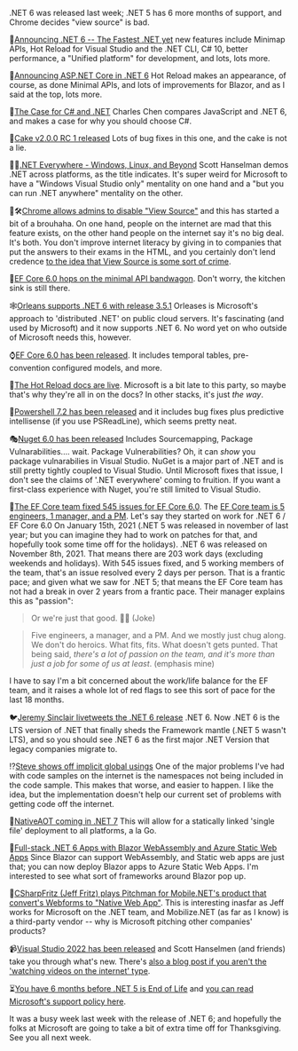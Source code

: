 .NET 6 was released last week; .NET 5 has 6 more months of support, and Chrome decides "view source" is bad.

🚄[Announcing .NET 6 -- The Fastest .NET yet](https://devblogs.microsoft.com/dotnet/announcing-net-6/) new features include Minimap APIs, Hot Reload for Visual Studio and the .NET CLI, C# 10, better performance, a "Unified platform" for development, and lots, lots more.

🧥[Announcing ASP.NET Core in .NET 6](https://devblogs.microsoft.com/dotnet/announcing-asp-net-core-in-net-6/) Hot Reload makes an appearance, of course, as done Minimal APIs, and lots of improvements for Blazor, and as I said at the top, lots more.  

💼[The Case for C# and .NET](https://medium.com/@chrlschn/the-case-for-c-and-net-72ee933da304) Charles Chen compares JavaScript and .NET 6, and makes a case for why you should choose C#.

🎂[Cake v2.0.0 RC 1 released](https://cakebuild.net/blog/2021/11/cake-v2.0.0-rc0001-released) Lots of bug fixes in this one, and the cake is not a lie. 

🏃‍♀️[.NET Everywhere - Windows, Linux, and Beyond](https://www.youtube.com/watch?v=ZM6OO2lkxA4) Scott Hanselman demos .NET across platforms, as the title indicates. It's super weird for Microsoft to have a "Windows Visual Studio only" mentality on one hand and a "but you can run .NET anywhere" mentality on the other.

🚫🛠[Chrome allows admins to disable "View Source"](https://twitter.com/rakyll/status/1458957329668345864) and this has started a bit of a brouhaha. On one hand, people on the internet are mad that this feature exists, on the other hand people on the internet say it's no big deal.  It's both. You don't improve internet literacy by giving in to companies that put the answers to their exams in the HTML, and you certainly don't lend credence [to the idea that View Source is some sort of crime](https://www.vice.com/en/article/jg8ynp/governor-wants-to-prosecute-journalist-who-clicked-view-source-on-government-site).

🎸[EF Core 6.0 hops on the minimal API bandwagon](https://twitter.com/okyrylchuk/status/1458203237400649728).  Don't worry, the kitchen sink is still there.

🕸[Orleans supports .NET 6 with release 3.5.1](https://github.com/dotnet/orleans/releases/tag/v3.5.1) Orleases is Microsoft's approach to 'distributed .NET' on public cloud servers.  It's fascinating (and used by Microsoft) and it now supports .NET 6. No word yet on who outside of Microsoft needs this, however.

⌚[EF Core 6.0 has been released](https://docs.microsoft.com/en-us/ef/core/what-is-new/ef-core-6.0/whatsnew). It includes temporal tables, pre-convention configured models, and more.

🧯[The Hot Reload docs are live](https://twitter.com/LyalinDotCom/status/1457787246371688455). Microsoft is a bit late to this party, so maybe that's why they're all in on the docs? In other stacks, it's just _the way_.

🔮[Powershell 7.2 has been released](https://devblogs.microsoft.com/powershell/general-availability-of-powershell-7-2) and it includes bug fixes plus predictive intellisense (if you use PSReadLine), which seems pretty neat.

🎭[Nuget 6.0 has been released](https://devblogs.microsoft.com/nuget/announcing-nuget-6/) Includes Sourcemapping, Package Vulnarabilities.... wait. Package Vulnerabilities? Oh, it can *show* you package vulnarabilies in Visual Studio.  NuGet is a major part of .NET and is still pretty tightly coupled to Visual Studio.  Until Microsoft fixes that issue, I don't see the claims of '.NET everywhere' coming to fruition.  If you want a first-class experience with Nuget, you're still limited to Visual Studio.

🙊[The EF Core team fixed 545 issues for EF Core 6.0](https://twitter.com/ajcvickers/status/1457802885983453186?s=20).  The [EF Core team is 5 engineers, 1 manager, and a PM](https://twitter.com/ajcvickers/status/1458109389961846790?s=20).   Let's say they started on work for .NET 6 / EF Core 6.0 On January 15th, 2021 (.NET 5 was released in november of last year; but you can imagine they had to work on patches for that, and hopefully took some time off for the holidays).  .NET 6 was released on November 8th, 2021. That means there are 203 work days (excluding weekends and holidays).  With 545 issues fixed, and 5 working members of the team, that's an issue resolved every 2 days per person.  That is a frantic pace; and given what we saw for .NET 5; that means the EF Core team has not had a break in over 2 years from a frantic pace.  Their manager explains this as "passion":

> Or we're just that good. 🤣😉 (Joke)

> Five engineers, a manager, and a PM. And we mostly just chug along. We don't do heroics. What fits, fits. What doesn't gets punted. That being said, _there's a lot of passion on the team, and it's more than just a job for some of us at least_. (emphasis mine)

I have to say I'm a bit concerned about the work/life balance for the EF team, and it raises a whole lot of red flags to see this sort of pace for the last 18 months.

🐦[Jeremy Sinclair livetweets the .NET 6 release](https://twitter.com/sinclairinat0r/status/1458102889528836103?s=20) .NET 6.  Now .NET 6 is the LTS version of .NET that finally sheds the Framework mantle (.NET 5 wasn't LTS), and so you should see .NET 6 as the first major .NET Version that legacy companies migrate to.

⁉[Steve shows off implicit global usings](https://twitter.com/stevejgordon/status/147707447716622336) One of the major problems I've had with code samples on the internet is the namespaces not being included in the code sample.  This makes that worse, and easier to happen.  I like the idea, but the implementation doesn't help our current set of problems with getting code off the internet.

🚢[NativeAOT coming in .NET 7](https://github.com/dotnet/runtime/issues/61231) This will allow for a statically linked 'single file' deployment to all platforms, a la Go.

🧥[Full-stack .NET 6 Apps with Blazor WebAssembly and Azure Static Web Apps](https://techcommunity.microsoft.com/t5/apps-on-azure/full-stack-net-6-apps-with-blazor-webassembly-and-azure-static/ba-p/2933428)  Since Blazor can support WebAssembly, and Static web apps are just that; you can now deploy Blazor apps to Azure Static Web Apps. I'm interested to see what sort of frameworks around Blazor pop up.

💸[CSharpFritz (Jeff Fritz) plays Pitchman for Mobile.NET's product that convert's Webforms to "Native Web App"](https://twitter.com/dotnetfdn/status/1458502718679654410).  This is interesting inasfar as Jeff works for Microsoft on the .NET team, and Mobilize.NET (as far as I know) is a third-party vendor -- why is Microsoft pitching other companies' products?

📹[Visual Studio 2022 has been released](https://www.youtube.com/watch?v=f8jXO946eDw) and Scott Hanselmen (and friends) take you through what's new. There's [also a blog post if you aren't the 'watching videos on the internet' type](https://devblogs.microsoft.com/visualstudio/visual-studio-2022-now-available/).

⏳[You have 6 months before .NET 5 is End of Life](https://twitter.com/blowdart/status/1457819844858945537) and [you can read Microsoft's support policy here](https://dotnet.microsoft.com/platform/support/policy).

It was a busy week last week with the release of .NET 6; and hopefully the folks at Microsoft are going to take a bit of extra time off for Thanksgiving. See you all next week.
